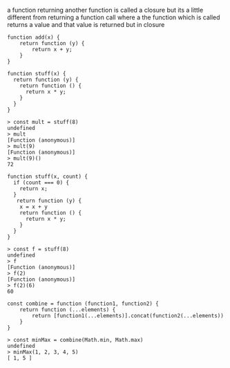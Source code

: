 a function returning another function is called a closure
but its a little different from returning a function call where a the function 
which is called returns a value and that value is returned but in closure
```
function add(x) {
	return function (y) {
		return x + y;
	}
}

function stuff(x) {
  return function (y) {
    return function () {
      return x * y;
    }
  } 
}

> const mult = stuff(8)
undefined
> mult
[Function (anonymous)]
> mult(9)
[Function (anonymous)]
> mult(9)()
72
```
```
function stuff(x, count) {
  if (count === 0) {
    return x;
  }
   return function (y) {
    x = x + y
    return function () {
      return x * y;
    }
  } 
}

> const f = stuff(8)
undefined
> f
[Function (anonymous)]
> f(2)
[Function (anonymous)]
> f(2)(6)
60
```
```
const combine = function (function1, function2) { 
	return function (...elements) {
		return [function1(...elements)].concat(function2(...elements))
	}
}

> const minMax = combine(Math.min, Math.max)
undefined
> minMax(1, 2, 3, 4, 5)
[ 1, 5 ]
```